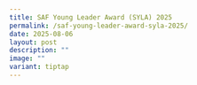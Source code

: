 ```yaml
---
title: SAF Young Leader Award (SYLA) 2025
permalink: /saf-young-leader-award-syla-2025/
date: 2025-08-06
layout: post
description: ""
image: ""
variant: tiptap
---
```

